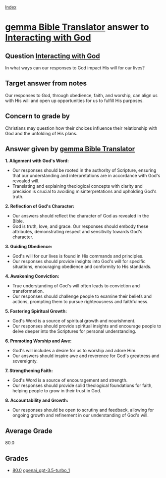 
[Index](../../../index.md)
# [gemma Bible Translator](../../answering_models/gemma_Bible_Translator.md) answer to [Interacting with God](../../questions/Interacting_with_God.md)

## Question [Interacting with God](../../questions/Interacting_with_God.md)
In what ways can our responses to God impact His will for our lives?

## Target answer from notes
Our responses to God, through obedience, faith, and worship, can align us with His will and open up opportunities for us to fulfill His purposes.

## Concern to grade by
Christians may question how their choices influence their relationship with God and the unfolding of His plans.

## Answer given by [gemma Bible Translator](../../answering_models/gemma_Bible_Translator.md)
**1. Alignment with God's Word:**

* Our responses should be rooted in the authority of Scripture, ensuring that our understanding and interpretations are in accordance with God's revealed will.
* Translating and explaining theological concepts with clarity and precision is crucial to avoiding misinterpretations and upholding God's truth.


**2. Reflection of God's Character:**

* Our answers should reflect the character of God as revealed in the Bible.
* God is truth, love, and grace. Our responses should embody these attributes, demonstrating respect and sensitivity towards God's character.


**3. Guiding Obedience:**

* God's will for our lives is found in His commands and principles.
* Our responses should provide insights into God's will for specific situations, encouraging obedience and conformity to His standards.


**4. Awakening Conviction:**

* True understanding of God's will often leads to conviction and transformation.
* Our responses should challenge people to examine their beliefs and actions, prompting them to pursue righteousness and faithfulness.


**5. Fostering Spiritual Growth:**

* God's Word is a source of spiritual growth and nourishment.
* Our responses should provide spiritual insights and encourage people to delve deeper into the Scriptures for personal understanding.


**6. Promoting Worship and Awe:**

* God's will includes a desire for us to worship and adore Him.
* Our answers should inspire awe and reverence for God's greatness and sovereignty.


**7. Strengthening Faith:**

* God's Word is a source of encouragement and strength.
* Our responses should provide solid theological foundations for faith, helping people to grow in their trust in God.


**8. Accountability and Growth:**

* Our responses should be open to scrutiny and feedback, allowing for ongoing growth and refinement in our understanding of God's will.

## Average Grade
80.0

## Grades
 * [80.0](./Interacting_with_God_grades/openai_gpt-3.5-turbo_1.md) [openai_gpt-3.5-turbo_1](../../grading_models/openai_gpt-3.5-turbo_1.md)
